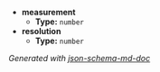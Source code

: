  - <b id="#/properties/measurement">measurement</b>
	 - **Type:** `number`
 - <b id="#/properties/resolution">resolution</b>
	 - **Type:** `number`

_Generated with [json-schema-md-doc](https://brianwendt.github.io/json-schema-md-doc/)_